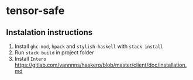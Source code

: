 # tensor-safe

## Instalation instructions

1. Install `ghc-mod`, `hpack` and `stylish-haskell` with `stack install`
2. Run `stack build` in project folder
3. Install `Intero` https://gitlab.com/vannnns/haskero/blob/master/client/doc/installation.md
